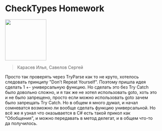 # CheckTypes Homework
<img src="https://github.com/user-attachments/assets/f57852aa-b866-4a98-b1f2-5788c74bcd49" width="135" />

> Карасев Илья, Савелов Сергей

Просто так проверять через TryParse как то не круто, хотелось следовать принципу "Don’t Repeat Yourself". 
Поэтому пришла идея сделать 1 +- универсальную функцию. Но сделать это без Try Catch было довольно сложно,
и я так же не хотел использовать goto, хоть это и не было запрещено, просто если можно использовать goto
зачем было запрещать Try Catch. Но в общем я много думал, и начал сомневатся возможно ли вообще сделать функцию
универсальной. Но всё же я узнал что оказывается в C# есть такой прикол как "Обобщения", 
и можно передавать в метод делегат, и в общем что-то да получилось.
